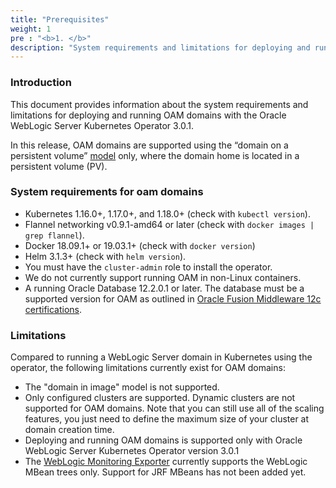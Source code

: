 ```yaml
---
title: "Prerequisites"
weight: 1
pre : "<b>1. </b>"
description: "System requirements and limitations for deploying and running an OAM domain home"
---
```


### Introduction

This document provides information about the system requirements and limitations for deploying and running OAM domains with the Oracle WebLogic Server Kubernetes Operator 3.0.1.

In this release, OAM domains are supported using the “domain on a persistent volume”
[model](https://oracle.github.io/weblogic-kubernetes-operator/userguide/managing-domains/choosing-a-model/) only, where the domain home is located in a persistent volume (PV).

### System requirements for oam domains


* Kubernetes 1.16.0+, 1.17.0+, and 1.18.0+ (check with `kubectl version`).
* Flannel networking v0.9.1-amd64 or later (check with `docker images | grep flannel`).
* Docker 18.09.1+ or 19.03.1+ (check with `docker version`)
* Helm 3.1.3+ (check with `helm version`).
* You must have the `cluster-admin` role to install the operator.
* We do not currently support running OAM in non-Linux containers.
* A running Oracle Database 12.2.0.1 or later. The database must be a supported version for OAM as outlined in [Oracle Fusion Middleware 12c certifications](https://www.oracle.com/technetwork/middleware/fmw-122140-certmatrix-5763476.xlsx).

### Limitations

Compared to running a WebLogic Server domain in Kubernetes using the operator, the
following limitations currently exist for OAM domains:

* The "domain in image" model is not supported.
* Only configured clusters are supported.  Dynamic clusters are not supported for
  OAM domains.  Note that you can still use all of the scaling features,
  you just need to define the maximum size of your cluster at domain creation time.
* Deploying and running OAM domains is supported only with Oracle WebLogic Server Kubernetes Operator version 3.0.1
* The [WebLogic Monitoring Exporter](https://github.com/oracle/weblogic-monitoring-exporter)
  currently supports the WebLogic MBean trees only.  Support for JRF MBeans has not
  been added yet.

